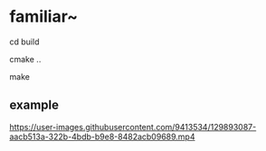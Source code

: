 



# familiar~
cd build

cmake ..

make

## example
https://user-images.githubusercontent.com/9413534/129893087-aacb513a-322b-4bdb-b9e8-8482acb09689.mp4


